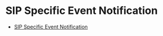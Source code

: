 # SIP Specific Event Notification

- [SIP Specific Event Notification](#sip-specific-event-notification)